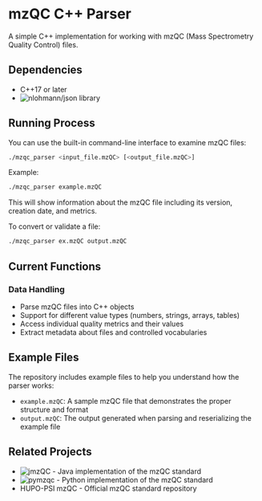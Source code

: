 # mzQC C++ Parser

A simple C++ implementation for working with mzQC (Mass Spectrometry Quality Control) files.

## Dependencies

- C++17 or later
- ![nlohmann/json library](https://github.com/nlohmann/json)

## Running Process


You can use the built-in command-line interface to examine mzQC files:

```bash
./mzqc_parser <input_file.mzQC> [<output_file.mzQC>]
```

Example:
```bash
./mzqc_parser example.mzQC
```

This will show information about the mzQC file including its version, creation date, and metrics.

To convert or validate a file:
```bash
./mzqc_parser ex.mzQC output.mzQC
```

## Current Functions

### Data Handling

- Parse mzQC files into C++ objects
- Support for different value types (numbers, strings, arrays, tables)
- Access individual quality metrics and their values
- Extract metadata about files and controlled vocabularies

## Example Files

The repository includes example files to help you understand how the parser works:

- `example.mzQC`: A sample mzQC file that demonstrates the proper structure and format
- `output.mzQC`: The output generated when parsing and reserializing the example file


## Related Projects

- ![jmzQC](https://github.com/MS-Quality-Hub/jmzqc) - Java implementation of the mzQC standard
- ![pymzqc](https://github.com/MS-Quality-Hub/pymzqc) - Python implementation of the mzQC standard
- HUPO-PSI mzQC - Official mzQC standard repository